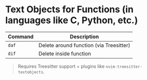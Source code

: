 # Text Objects for Functions (in languages like C, Python, etc.)

| Command | Description                     |
|---------|---------------------------------|
| `daf`   | Delete around function (via Treesitter) |
| `dif`   | Delete inside function          |

> Requires Treesitter support + plugins like `nvim-treesitter-textobjects`.
